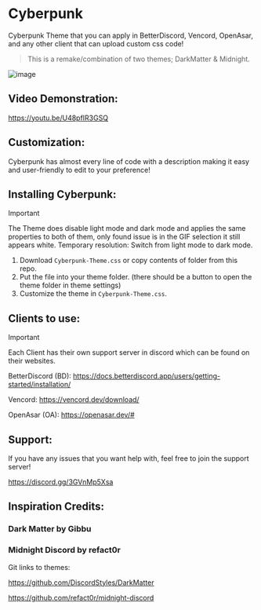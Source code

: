 # Cyberpunk
Cyberpunk Theme that you can apply in BetterDiscord, Vencord, OpenAsar, and any other client that can upload custom css code!
> This is a remake/combination of two themes; DarkMatter & Midnight.

![image](https://github.com/Seerqet/Cyberpunk/assets/144261569/56d3f3cd-8446-417b-beb6-2d1110b529b0)


## Video Demonstration: 
https://youtu.be/U48pfIR3GSQ


## Customization:
Cyberpunk has almost every line of code with a description making it easy and user-friendly to edit to your preference! 

## Installing Cyberpunk: 
> [!IMPORTANT]
> The Theme does disable light mode and dark mode and applies the same properties to both of them, only found issue is in the GIF selection it still appears white.
> Temporary resolution: Switch from light mode to dark mode.

1. Download `Cyberpunk-Theme.css` or copy contents of folder from this repo.
2. Put the file into your theme folder. (there should be a button to open the theme folder in theme settings)
3. Customize the theme in `Cyberpunk-Theme.css`.

## Clients to use:
> [!IMPORTANT]
> Each Client has their own support server in discord which can be found on their websites.

BetterDiscord (BD):
https://docs.betterdiscord.app/users/getting-started/installation/

Vencord: 
https://vencord.dev/download/

OpenAsar (OA):
https://openasar.dev/#

## Support:
If you have any issues that you want help with, feel free to join the support server!

<https://discord.gg/3GVnMp5Xsa>

## Inspiration Credits: 
### Dark Matter by Gibbu
### Midnight Discord by refact0r
Git links to themes:

https://github.com/DiscordStyles/DarkMatter

https://github.com/refact0r/midnight-discord
